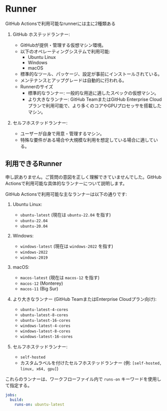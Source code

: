 # Runner

GitHub Actionsで利用可能なrunnerには主に2種類ある

1. GitHub ホステッドランナー:
   - GitHubが提供・管理する仮想マシン環境。
   - 以下のオペレーティングシステムで利用可能:
     - Ubuntu Linux
     - Windows
     - macOS
   - 標準的なツール、パッケージ、設定が事前にインストールされている。
   - メンテナンスとアップグレードは自動的に行われる。
   - Runnerのサイズ
     - 標準的なランナー: 一般的な用途に適したスペックの仮想マシン。
     - より大きなランナー: GitHub TeamまたはGitHub Enterprise Cloudプランで利用可能で、より多くのコアやGPUプロセッサを搭載したマシン。

2. セルフホステッドランナー:
   - ユーザーが自身で用意・管理するマシン。
   - 特殊な要件がある場合や大規模な利用を想定している場合に適している。

## 利用できるRunner

申し訳ありません。ご質問の意図を正しく理解できていませんでした。GitHub Actionsで利用可能な具体的なランナーについて説明します。

GitHub Actionsで利用可能な主なランナーは以下の通りです:

1. Ubuntu Linux:
   - `ubuntu-latest` (現在は `ubuntu-22.04` を指す)
   - `ubuntu-22.04`
   - `ubuntu-20.04`

2. Windows:
   - `windows-latest` (現在は `windows-2022` を指す)
   - `windows-2022`
   - `windows-2019`

3. macOS:
   - `macos-latest` (現在は `macos-12` を指す)
   - `macos-12` (Monterey)
   - `macos-11` (Big Sur)

4. より大きなランナー (GitHub TeamまたはEnterprise Cloudプラン向け):
   - `ubuntu-latest-4-cores`
   - `ubuntu-latest-8-cores`
   - `ubuntu-latest-16-cores`
   - `windows-latest-4-cores`
   - `windows-latest-8-cores`
   - `windows-latest-16-cores`

5. セルフホステッドランナー:
   - `self-hosted`
   - カスタムラベルを付けたセルフホステッドランナー (例: `[self-hosted, linux, x64, gpu]`)

これらのランナーは、ワークフローファイル内で `runs-on` キーワードを使用して指定する。

```yaml
jobs:
  build:
    runs-on: ubuntu-latest
```
